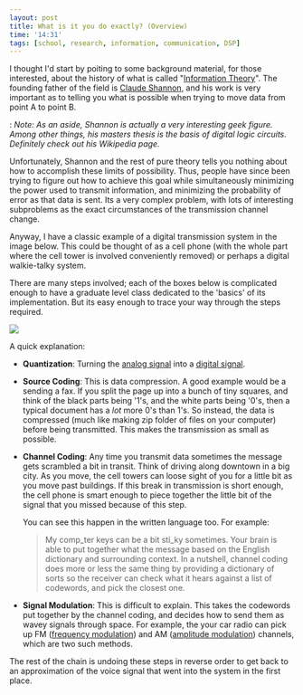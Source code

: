 ```yaml
---
layout: post
title: What is it you do exactly? (Overview)
time: '14:31'
tags: [school, research, information, communication, DSP]
---
```


I thought I'd start by poiting to some background material, for those interested, about the history of what is called "[Information Theory]".  The founding father of the field is [Claude Shannon], and his work is very important as to telling you what is possible when trying to move data from point A to point B.

: _Note: As an aside, Shannon is actually a very interesting geek figure. Among other things, his masters thesis is the basis of digital logic circuits.  Definitely check out his Wikipedia page._

Unfortunately, Shannon and the rest of pure theory tells you nothing about how to accomplish these limits of possibility.  Thus, people have since been trying to figure out how to achieve this goal while simultaneously minimizing the power used to transmit information, and minimizing the probability of error as that data is sent.  Its a very complex problem, with lots of interesting subproblems as the exact circumstances of the transmission channel change.

Anyway, I have a classic example of a digital transmission system in the image below.  This could be thought of as a cell phone (with the whole part where the cell tower is involved conveniently removed) or perhaps a digital walkie-talky system.

There are many steps involved; each of the boxes below is complicated enough to have a graduate level class dedicated to the 'basics' of its implementation.  But its easy enough to trace your way through the steps required.

<!-- EXTENDED -->

<img src="https://cacoo.com/diagrams/UBxf2qq5Hq4u2ZGR-0F230.png" style="border: 0px;" />

A quick explanation:

* 	**Quantization**: Turning the [analog signal] into a [digital signal].

* 	**Source Coding**: This is data compression.  A good example would be a sending a fax.  If you split the page up into a bunch of tiny squares, and think of the black parts being '1's, and the white parts being '0's, then a typical document has a _lot_ more 0's than 1's.  So instead, the data is compressed (much like making zip folder of files on your computer) before being transmitted.  This makes the transmission as small as possible.

* 	**Channel Coding**: Any time you transmit data sometimes the message gets scrambled a bit in transit.  Think of driving along downtown in a big city.  As you move, the cell towers can loose sight of you for a little bit as you move past buildings.  If this break in transmission is short enough, the cell phone is smart enough to piece together the little bit of the signal that you missed because of this step.

	You can see this happen in the written language too.  For example:
	> My comp_ter keys can be a bit sti_ky sometimes.
	Your brain is able to put together what the message based on the English dictionary and surrounding context.  In a nutshell, channel coding does more or less the same thing by providing a dictionary of sorts so the receiver can check what it hears against a list of codewords, and pick the closest one.

* 	**Signal Modulation**: This is difficult to explain.  This takes the codewords put together by the channel coding, and decides how to send them as wavey signals through space.  For example, the your car radio can pick up FM ([frequency modulation]) and AM ([amplitude modulation]) channels, which are two such methods.

The rest of the chain is undoing these steps in reverse order to get back to an approximation of the voice signal that went into the system in the first place.

[Information Theory]:http://en.wikipedia.org/wiki/Information_theory
[Claude Shannon]:http://en.wikipedia.org/wiki/Claude_E._Shannon
[analog signal]:http://en.wikipedia.org/wiki/Analog_signal
[digital signal]:http://en.wikipedia.org/wiki/Digital_signal
[bits]:http://en.wikipedia.org/wiki/Bit
[frequency modulation]:http://en.wikipedia.org/wiki/Frequency_modulation
[amplitude modulation]:http://en.wikipedia.org/wiki/Amplitude_modulation
[cacoo.com]:http://cacoo.com
